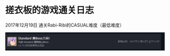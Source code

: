 # 搓衣板的游戏通关日志

2017年12月19日 通关Rabi-Ribi的CASUAL难度（最低难度）

![image](https://github.com/cyb146/game_history/blob/main/image/1rabi-ribi-20171219.PNG)
